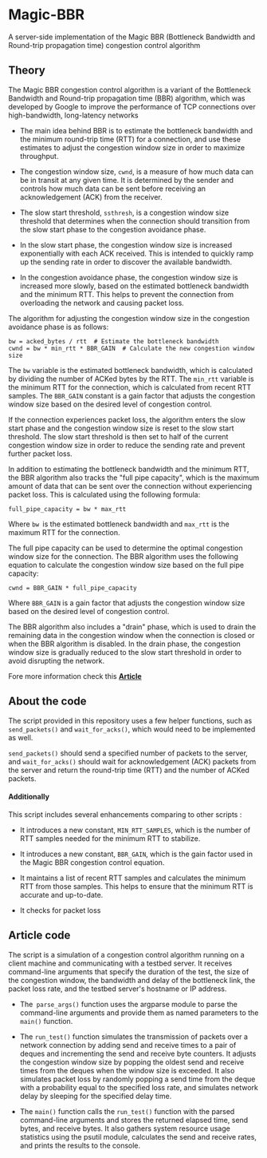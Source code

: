 # Magic-BBR
A server-side implementation of the Magic BBR (Bottleneck Bandwidth and Round-trip propagation time) congestion control algorithm


## Theory
The Magic BBR congestion control algorithm is a variant of the Bottleneck Bandwidth and Round-trip propagation time (BBR) algorithm, which was developed by Google to improve the performance of TCP connections over high-bandwidth, long-latency networks
<!--more-->

- The main idea behind BBR is to estimate the bottleneck bandwidth and the minimum round-trip time (RTT) for a connection, and use these estimates to adjust the congestion window size in order to maximize throughput.

<!--more-->



- The congestion window size, `cwnd`, is a measure of how much data can be in transit at any given time. It is determined by the sender and controls how much data can be sent before receiving an acknowledgement (ACK) from the receiver.


<!--more-->


- The slow start threshold, `ssthresh`, is a congestion window size threshold that determines when the connection should transition from the slow start phase to the congestion avoidance phase.

<!--more-->

- In the slow start phase, the congestion window size is increased exponentially with each ACK received. This is intended to quickly ramp up the sending rate in order to discover the available bandwidth.

- In the congestion avoidance phase, the congestion window size is increased more slowly, based on the estimated bottleneck bandwidth and the minimum RTT. This helps to prevent the connection from overloading the network and causing packet loss.
<!--more-->


The algorithm for adjusting the congestion window size in the congestion avoidance phase is as follows:

<!--more-->

```
bw = acked_bytes / rtt  # Estimate the bottleneck bandwidth
cwnd = bw * min_rtt * BBR_GAIN  # Calculate the new congestion window size

```
The `bw` variable is the estimated bottleneck bandwidth, which is calculated by dividing the number of ACKed bytes by the RTT. The `min_rtt` variable is the minimum RTT for the connection, which is calculated from recent RTT samples. The `BBR_GAIN` constant is a gain factor that adjusts the congestion window size based on the desired level of congestion control.
<!--more-->


<!--more-->

If the connection experiences packet loss, the algorithm enters the slow start phase and the congestion window size is reset to the slow start threshold. The slow start threshold is then set to half of the current congestion window size in order to reduce the sending rate and prevent further packet loss.
<!--more-->



<!--more-->
In addition to estimating the bottleneck bandwidth and the minimum RTT, the BBR algorithm also tracks the "full pipe capacity", which is the maximum amount of data that can be sent over the connection without experiencing packet loss. This is calculated using the following formula:

```
full_pipe_capacity = bw * max_rtt

```
<!--more-->
Where `bw `is the estimated bottleneck bandwidth and `max_rtt` is the maximum RTT for the connection.

The full pipe capacity can be used to determine the optimal congestion window size for the connection. The BBR algorithm uses the following equation to calculate the congestion window size based on the full pipe capacity:

```
cwnd = BBR_GAIN * full_pipe_capacity

```
Where `BBR_GAIN` is a gain factor that adjusts the congestion window size based on the desired level of congestion control.

The BBR algorithm also includes a "drain" phase, which is used to drain the remaining data in the congestion window when the connection is closed or when the BBR algorithm is disabled. In the drain phase, the congestion window size is gradually reduced to the slow start threshold in order to avoid disrupting the network.

Fore more information check this **[Article](https://queue.acm.org/detail.cfm?id=3022184 "Article")**
<!--more-->


## About the code

The script provided in this repository uses a few helper functions, such as `send_packets()` and `wait_for_acks()`, which would need to be implemented as well.

 `send_packets()` should send a specified number of packets to the server, and `wait_for_acks()` should wait for acknowledgement (ACK) packets from the server and return the round-trip time (RTT) and the number of ACKed packets.

<!--more-->

#### Additionally

This script includes several enhancements comparing to other scripts :

- It introduces a new constant, `MIN_RTT_SAMPLES`, which is the number of RTT samples needed for the minimum RTT to stabilize.


- It introduces a new constant, `BBR_GAIN`, which is the gain factor used in the Magic BBR congestion control equation.


- It maintains a list of recent RTT samples and calculates the minimum RTT from those samples. This helps to ensure that the minimum RTT is accurate and up-to-date.


- It checks for packet loss


## Article code

The script is a simulation of a congestion control algorithm running on a client machine and communicating with a testbed server. It receives command-line arguments that specify the duration of the test, the size of the congestion window, the bandwidth and delay of the bottleneck link, the packet loss rate, and the testbed server's hostname or IP address.

- The` parse_args()` function uses the argparse module to parse the command-line arguments and provide them as named parameters to the `main()` function.

- The `run_test()` function simulates the transmission of packets over a network connection by adding send and receive times to a pair of deques and incrementing the send and receive byte counters. It adjusts the congestion window size by popping the oldest send and receive times from the deques when the window size is exceeded. It also simulates packet loss by randomly popping a send time from the deque with a probability equal to the specified loss rate, and simulates network delay by sleeping for the specified delay time.

- The `main()` function calls the `run_test()` function with the parsed command-line arguments and stores the returned elapsed time, send bytes, and receive bytes. It also gathers system resource usage statistics using the psutil module, calculates the send and receive rates, and prints the results to the console.

